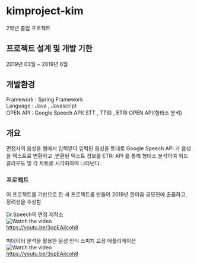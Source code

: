 # kimproject-kim
2학년 졸업 프로젝트

## 프로젝트 설계 및 개발 기한 
2019년 03월 ~ 2019년 6월

## 개발환경

Framework : Spring Framework <br>
Language : Java  , Javascript<br>
OPEN API : Google Speech API( STT , TTS) , ETRI OPEN API(형태소 분석) <br>

## 개요 

면접자의 음성을 웹에서 입력받아 입력된 음성을 토대로 Google Speech API 가 음성을 텍스트로 변환하고 ,변환된 텍스트 정보를 ETRI API 를 통해 형태소 분석하여 워드 클라우드 및 각 차트로 시각화하여 나타낸다.

### 프로젝트
이 프로젝트를 기반으로 한 새 프로젝트를 만들어 2019년 한이음 공모전에 출품하고, 장려상을 수상함

Dr.Speech의 면접 제작소<br>
![Watch the video](https://i.ytimg.com/an_webp/3opEAilcoh8/mqdefault_6s.webp?du=3000&sqp=CKCc4voF&rs=AOn4CLCNu08bxvovfiPuEmNGE81XjdZ__Q)
<br>
https://youtu.be/3opEAilcoh8
<br>
<br>
빅데이터 분석을 활용한 음성 인식 스피치 교정 애플리케이션<br>
![Watch the video](https://i.ytimg.com/an_webp/t0cO5Xgqrc0/mqdefault_6s.webp?du=3000&sqp=CMOJ4voF&rs=AOn4CLAhk5RqMkfprLbM3tkFdnTQIqODKA)
<br>
https://youtu.be/3opEAilcoh8
<br>

